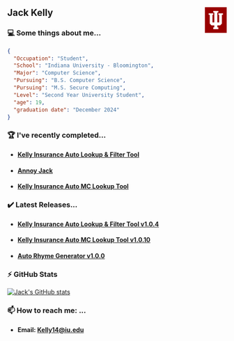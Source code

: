 ## Jack Kelly <img src="logo.png" width="50" align="right"/><p> 
### 💻 Some things about me...
```json
{
  "Occupation": "Student",
  "School": "Indiana University - Bloomington",
  "Major": "Computer Science",
  "Pursuing": "B.S. Computer Science",
  "Pursuing": "M.S. Secure Computing",
  "Level": "Second Year University Student",
  "age": 19,
  "graduation date": "December 2024"
}
```

### 🏆 I've recently completed...
- #### [Kelly Insurance Auto Lookup & Filter Tool](https://github.com/JKelly423/Kelly-Insurance-Lookup-n-Filter)
- #### [Annoy Jack](https://github.com/JKelly423/Annoy-Jack)
- #### [Kelly Insurance Auto MC Lookup Tool](https://github.com/JKelly423/Kelly-Insurance-MC-Lookup)

### ✔️ Latest Releases...
- #### [Kelly Insurance Auto Lookup & Filter Tool v1.0.4](https://github.com/JKelly423/Kelly-Insurance-Lookup-n-Filter/releases/tag/v1.1.0)
- #### [Kelly Insurance Auto MC Lookup Tool v1.0.10](https://github.com/JKelly423/Kelly-Insurance-MC-Lookup/releases/tag/1.0.10)
- #### [Auto Rhyme Generator v1.0.0](https://github.com/JKelly423/Auto-Rhyme-Generator/releases/tag/v1.0.0)

### ⚡ GitHub Stats
[![Jack's GitHub stats](https://github-readme-stats.vercel.app/api?username=jkelly423&count_private=true&hide=issues,contribs&show_icons=true&theme=tokyonight)](https://github.com/anuraghazra/github-readme-stats)
  
### 📫 How to reach me: ...
- #### Email: Kelly14@iu.edu


<br>

<!--
#### ©️ COPYRIGHT DISCLAIMER
> ##### Unless otherwise stated in the LISENCE of one of my individual repositories, all code featured on my profile is NOT LISENCED. This means that absolutely NO UNAUTHORIZED USE OR DISTRBUTION PERMITTED. I am the sole owner of any and all code featured on my Github profile. Any violators will be persecuted.
#### Copyright ©️ 2021 Jack Kelly

**JKelly423/JKelly423** is a ✨ _special_ ✨ repository because its `README.md` (this file) appears on your GitHub profile.

Here are some ideas to get you started:

- 🔭 I’m currently working on ...
- 🌱 I’m currently learning ...
- 👯 I’m looking to collaborate on ...
- 🤔 I’m looking for help with ...
- 💬 Ask me about ...
- 📫 How to reach me: ...
- 😄 Pronouns: ...
- ⚡ Fun fact: ...
-->
